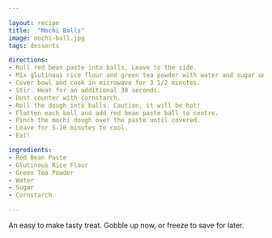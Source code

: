 ```yaml
---

layout: recipe
title:  "Mochi Balls"
image: mochi-ball.jpg
tags: desserts

directions: 
- Roll red bean paste into balls. Leave to the side.
- Mix glutinous rice flour and green tea powder with water and sugar until smooth. 
- Cover bowl and cook in microwave for 3 1/2 minutes. 
- Stir. Heat for an additional 30 seconds. 
- Dust counter with cornstarch. 
- Roll the dough into balls. Caution, it will be hot!
- Flatten each ball and add red bean paste ball to centre.  
- Pinch the mochi dough over the paste until covered. 
- Leave for 5-10 minutes to cool.
- Eat! 

ingredients: 
- Red Bean Paste
- Glutinous Rice Flour
- Green Tea Powder
- Water
- Sugar
- Cornstarch

---
```


An easy to make tasty treat. Gobble up now, or freeze to save for later.   